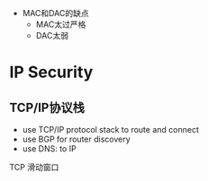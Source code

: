 - MAC和DAC的缺点
    - MAC太过严格
    - DAC太弱

# IP Security

## TCP/IP协议栈

- use TCP/IP protocol stack to route and connect
- use BGP for router discovery
- use DNS: to IP

TCP 滑动窗口